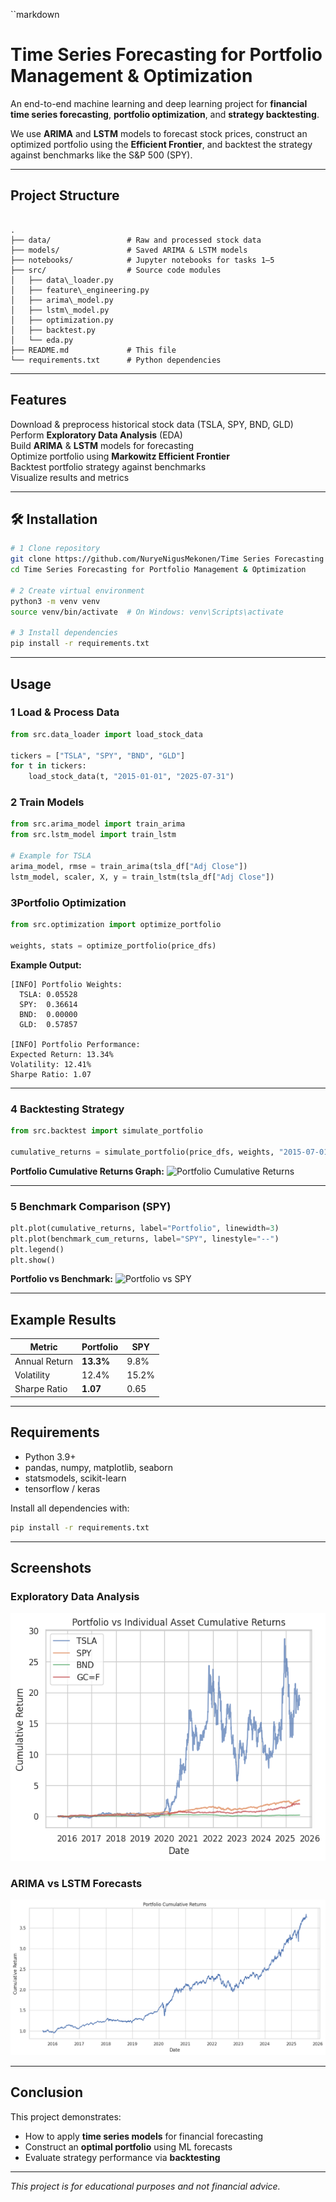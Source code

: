 ``markdown
#  Time Series Forecasting for Portfolio Management & Optimization

An end-to-end machine learning and deep learning project for **financial time series forecasting**, **portfolio optimization**, and **strategy backtesting**.

We use **ARIMA** and **LSTM** models to forecast stock prices, construct an optimized portfolio using the **Efficient Frontier**, and backtest the strategy against benchmarks like the S&P 500 (SPY).

---

##  Project Structure

```

.
├── data/                 # Raw and processed stock data
├── models/               # Saved ARIMA & LSTM models
├── notebooks/            # Jupyter notebooks for tasks 1–5
├── src/                  # Source code modules
│   ├── data\_loader.py
│   ├── feature\_engineering.py
│   ├── arima\_model.py
│   ├── lstm\_model.py
│   ├── optimization.py
│   ├── backtest.py
│   └── eda.py
├── README.md             # This file
└── requirements.txt      # Python dependencies

````

---

##  Features

 Download & preprocess historical stock data (TSLA, SPY, BND, GLD)  
 Perform **Exploratory Data Analysis** (EDA)  
 Build **ARIMA** & **LSTM** models for forecasting  
 Optimize portfolio using **Markowitz Efficient Frontier**  
 Backtest portfolio strategy against benchmarks  
 Visualize results and metrics  

---

## 🛠️ Installation

```bash
# 1️ Clone repository
git clone https://github.com/NuryeNigusMekonen/Time Series Forecasting for Portfolio Management & Optimization.git
cd Time Series Forecasting for Portfolio Management & Optimization

# 2️ Create virtual environment
python3 -m venv venv
source venv/bin/activate  # On Windows: venv\Scripts\activate

# 3️ Install dependencies
pip install -r requirements.txt
````

---

##  Usage

### 1️ Load & Process Data

```python
from src.data_loader import load_stock_data

tickers = ["TSLA", "SPY", "BND", "GLD"]
for t in tickers:
    load_stock_data(t, "2015-01-01", "2025-07-31")
```

### 2️ Train Models

```python
from src.arima_model import train_arima
from src.lstm_model import train_lstm

# Example for TSLA
arima_model, rmse = train_arima(tsla_df["Adj Close"])
lstm_model, scaler, X, y = train_lstm(tsla_df["Adj Close"])
```

### 3️Portfolio Optimization

```python
from src.optimization import optimize_portfolio

weights, stats = optimize_portfolio(price_dfs)
```

**Example Output:**

```
[INFO] Portfolio Weights:
  TSLA: 0.05528
  SPY:  0.36614
  BND:  0.00000
  GLD:  0.57857

[INFO] Portfolio Performance:
Expected Return: 13.34%
Volatility: 12.41%
Sharpe Ratio: 1.07
```

---

### 4️ Backtesting Strategy

```python
from src.backtest import simulate_portfolio

cumulative_returns = simulate_portfolio(price_dfs, weights, "2015-07-01", "2025-07-31")
```

 **Portfolio Cumulative Returns Graph:**
![Portfolio Cumulative Returns](images/portfolio_returns.png)

---

### 5️ Benchmark Comparison (SPY)

```python
plt.plot(cumulative_returns, label="Portfolio", linewidth=3)
plt.plot(benchmark_cum_returns, label="SPY", linestyle="--")
plt.legend()
plt.show()
```

 **Portfolio vs Benchmark:**
![Portfolio vs SPY](images/portfolio_vs_spy.png)

---

##  Example Results

| Metric        | Portfolio | SPY   |
| ------------- | --------- | ----- |
| Annual Return | **13.3%** | 9.8%  |
| Volatility    | 12.4%     | 15.2% |
| Sharpe Ratio  | **1.07**  | 0.65  |

---

##  Requirements

* Python 3.9+
* pandas, numpy, matplotlib, seaborn
* statsmodels, scikit-learn
* tensorflow / keras

Install all dependencies with:

```bash
pip install -r requirements.txt
```

---

##  Screenshots

### Exploratory Data Analysis

![return](screenshoot/portfolio-vs-individualassetreturn.png)

### ARIMA vs LSTM Forecasts

![return](screenshoot/portfolio-commulative-return.png)

---

##  Conclusion

This project demonstrates:

* How to apply **time series models** for financial forecasting
* Construct an **optimal portfolio** using ML forecasts
* Evaluate strategy performance via **backtesting**

---

 *This project is for educational purposes and not financial advice.*

